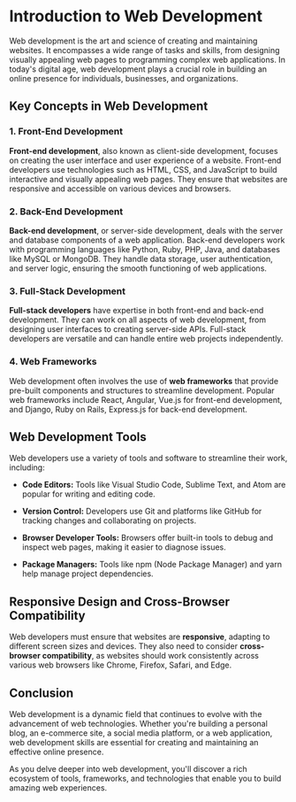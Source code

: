 # Introduction to Web Development

Web development is the art and science of creating and maintaining websites. It encompasses a wide range of tasks and skills, from designing visually appealing web pages to programming complex web applications. In today's digital age, web development plays a crucial role in building an online presence for individuals, businesses, and organizations.

## Key Concepts in Web Development

### 1. Front-End Development

**Front-end development**, also known as client-side development, focuses on creating the user interface and user experience of a website. Front-end developers use technologies such as HTML, CSS, and JavaScript to build interactive and visually appealing web pages. They ensure that websites are responsive and accessible on various devices and browsers.

### 2. Back-End Development

**Back-end development**, or server-side development, deals with the server and database components of a web application. Back-end developers work with programming languages like Python, Ruby, PHP, Java, and databases like MySQL or MongoDB. They handle data storage, user authentication, and server logic, ensuring the smooth functioning of web applications.

### 3. Full-Stack Development

**Full-stack developers** have expertise in both front-end and back-end development. They can work on all aspects of web development, from designing user interfaces to creating server-side APIs. Full-stack developers are versatile and can handle entire web projects independently.

### 4. Web Frameworks

Web development often involves the use of **web frameworks** that provide pre-built components and structures to streamline development. Popular web frameworks include React, Angular, Vue.js for front-end development, and Django, Ruby on Rails, Express.js for back-end development.

## Web Development Tools

Web developers use a variety of tools and software to streamline their work, including:

- **Code Editors:** Tools like Visual Studio Code, Sublime Text, and Atom are popular for writing and editing code.

- **Version Control:** Developers use Git and platforms like GitHub for tracking changes and collaborating on projects.

- **Browser Developer Tools:** Browsers offer built-in tools to debug and inspect web pages, making it easier to diagnose issues.

- **Package Managers:** Tools like npm (Node Package Manager) and yarn help manage project dependencies.

## Responsive Design and Cross-Browser Compatibility

Web developers must ensure that websites are **responsive**, adapting to different screen sizes and devices. They also need to consider **cross-browser compatibility**, as websites should work consistently across various web browsers like Chrome, Firefox, Safari, and Edge.

## Conclusion

Web development is a dynamic field that continues to evolve with the advancement of web technologies. Whether you're building a personal blog, an e-commerce site, a social media platform, or a web application, web development skills are essential for creating and maintaining an effective online presence.

As you delve deeper into web development, you'll discover a rich ecosystem of tools, frameworks, and technologies that enable you to build amazing web experiences.
